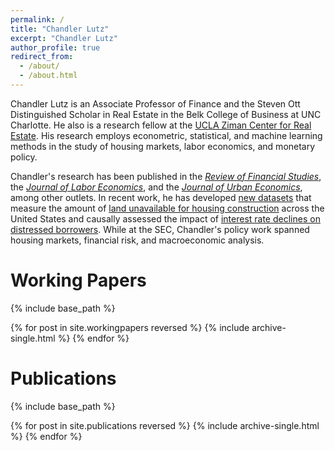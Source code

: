 ```yaml
---
permalink: /
title: "Chandler Lutz"
excerpt: "Chandler Lutz"
author_profile: true
redirect_from: 
  - /about/
  - /about.html
---
```


Chandler Lutz is an Associate Professor of Finance and the Steven Ott Distinguished Scholar in Real Estate in the Belk College of Business at UNC Charlotte. He also is a research fellow at the [UCLA Ziman Center for Real Estate](https://www.anderson.ucla.edu/about/centers/ucla-ziman-center-for-real-estate/faculty-and-research/ucla-gilbert-program-in-real-estate-finance-and-urban-economics). His research employs econometric, statistical, and machine learning methods in the study of housing markets, labor economics, and monetary policy. 


Chandler's research has been published in the [*Review of Financial Studies*](https://academic.oup.com/rfs/article-abstract/34/2/864/5842150), the [*Journal of Labor Economics*](https://www.journals.uchicago.edu/doi/abs/10.1086/703579), and the [*Journal of Urban Economics*](https://www.sciencedirect.com/science/article/abs/pii/S0094119016300419), among other outlets. In recent work, he has developed [new datasets](https://github.com/ChandlerLutz/LandUnavailabilityData) that measure the amount of [land unavailable for housing construction](https://papers.ssrn.com/sol3/papers.cfm?abstract_id=3478900) across the United States and causally assessed the impact of [interest rate declines on distressed borrowers](https://papers.ssrn.com/sol3/papers.cfm?abstract_id=3869199). While at the SEC, Chandler's policy work spanned housing markets, financial risk, and macroeconomic analysis. 

Working Papers
======

{% include base_path %}

{% for post in site.workingpapers reversed %}
  {% include archive-single.html %}
{% endfor %}


Publications
======

{% include base_path %}

{% for post in site.publications reversed %}
  {% include archive-single.html %}
{% endfor %}


